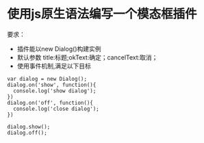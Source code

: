 # 使用js原生语法编写一个模态框插件
要求：
- 插件能以new Dialog()构建实例
- 默认参数 title:标题;okText:确定；cancelText:取消；
- 使用事件机制,满足以下目标
```
var dialog = new Dialog();
dialog.on('show', function(){
  console.log('show dialog');
})
dialog.on('off', function(){
  console.log('close dialog');
})

dialog.show();
dialog.off();
```